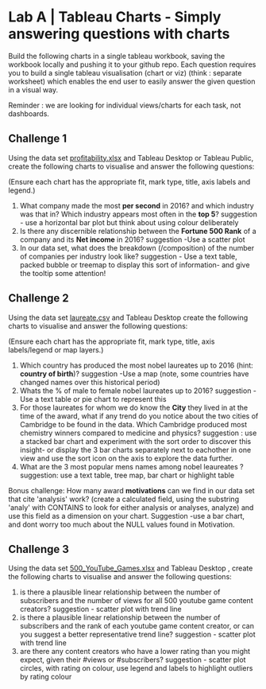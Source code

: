 # Lab A | Tableau Charts - Simply answering questions with charts

Build the following charts in a single tableau workbook, saving the workbook locally and pushing it to your github repo. Each question requires you to build a single tableau visualisation (chart or viz) (think : separate worksheet) which enables the end user to easily answer the given question in a visual way. 

Reminder : we are looking for individual views/charts for each task, not dashboards. 

## Challenge 1 

Using the data set [profitability.xlsx](profitability.xlsx) 
and Tableau Desktop or Tableau Public, create the following charts to visualise and answer the following questions: 

(Ensure each chart has the appropriate fit, mark type, title, axis labels and legend.) 

1) What company made the most **per second** in 2016? and which industry was that in? Which industry appears most often in the **top 5**? suggestion - use a horizontal bar plot but think about using colour deliberately
2) Is there any discernible relationship between the **Fortune 500 Rank** of a company and its **Net income** in 2016? suggestion -Use a scatter plot
3) In our data set, what does the breakdown (/composition) of the number of companies per industry look like? suggestion - Use a text table, packed bubble or treemap to display this sort of information- and give the tooltip some attention!

## Challenge 2

Using the data set [laureate.csv](laureate.csv) and Tableau Desktop  create the following charts to visualise and answer the following questions: 

(Ensure each chart has the appropriate fit, mark type, title, axis labels/legend or map layers.) 

1) Which country has produced the most nobel laureates up to 2016 (hint: **country of birth**)? suggestion -Use a map (note, some countries have changed names over this historical period)
2) Whats the % of male to female nobel laureates up to 2016? suggestion -Use a text table or pie chart to represent this 
3) For those laureates for whom we do know the **City** they lived in at the time of the award, what if any trend do you notice about the two cities of Cambridge to be found in the data. Which Cambridge produced most chemistry winners compared to medicine and physics?  suggestion : use a stacked bar chart and experiment with the sort order to discover this insight- or display the 3 bar charts separately next to eachother in one view and use the sort icon on the axis to explore the data further.
4) What are the 3 most popular mens names among nobel leaureates ? suggestion: use a text table, tree map, bar chart or highlight table

Bonus challenge: How many award **motivations** can we find in our data set that cite 'analysis' work? (create a calculated field, using the substring 'analy' with CONTAINS to look for either analysis or analyses, analyze) and use this field as a dimension on your chart. Suggestion -use a bar chart, and dont worry too much about the NULL values found in Motivation. 
  
 ## Challenge 3 
  
 Using the data set [500_YouTube_Games.xlsx](500_YouTube_Games.xlsx) and Tableau Desktop , create the following charts to visualise and answer the following questions: 
  
 1) is there a plausible linear relationship between the number of subscribers and the number of views for all 500 youtube game content creators? suggestion - scatter plot with trend line
 2) is there a plausible linear relationship between the number of subscribers and the rank of each youtube game content creator, or can you suggest a better representative trend line? suggestion - scatter plot with trend line
 3) are there any content creators who have a lower rating than you might expect, given their #views or #subscribers? suggestion - scatter plot circles, with rating on colour, use legend and labels to highlight outliers by rating colour
